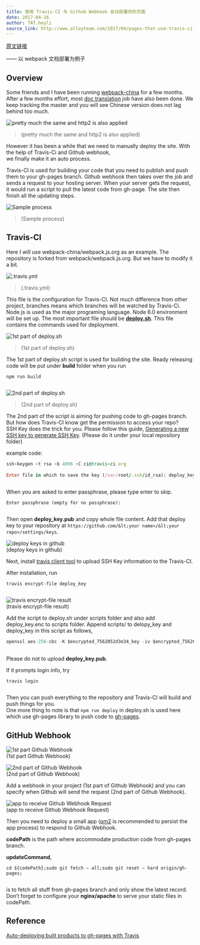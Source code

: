 ```yaml
---
title: 使用 Travis-CI 与 Github Webhook 自动部署你的页面
date: 2017-04-16
author: TAT.heyli
source_link: http://www.alloyteam.com/2017/04/pages-that-use-travis-ci-and-github-automatically-deploy-your-webhook/
---
```


<!-- {% raw %} - for jekyll -->

[原文链接](https://github.com/lcxfs1991/blog/issues/19)

—— 以 webpack 文档部署为例子

## Overview

Some friends and I have been running [webpack-china](https://github.com/webpack-china) for a few months.  
After a few months effort, most [doc translation](https://doc.webpack-china.org/) job have also been done. We keep tracking the master and you will see Chinese version does not lag behind too much.

![pretty much the same and http2 is also applied](https://cloud.githubusercontent.com/assets/3348398/25069674/c09d483e-22ba-11e7-846b-70e857f06a70.png)

> (pretty much the same and http2 is also applied)

However it has been a while that we need to manually deploy the site. With the help of Travis-Ci and Github webhook,  
we finally make it an auto process.

Travis-CI is used for building your code that you need to publish and push them to your gh-pages branch. Github webhook then takes over the job and sends a request to your hosting server. When your server gets the request, it would run a script to pull the latest code from gh-page. The site then finish all the updating steps.

![Sample process](https://cloud.githubusercontent.com/assets/3348398/25069680/de36c294-22ba-11e7-8b5f-ff6258a02f71.png)

> (Sample process)

## Travis-CI

Here I will use webpack-china/webpack.js.org as an example. The repository is forked from webpack/webpack.js.org. But we have to modify it a bit.

![.travis.yml](https://cloud.githubusercontent.com/assets/3348398/25069681/ec110848-22ba-11e7-93cf-cc64661c6f0d.png)

> (.travis.yml)

This file is the configuration for Travis-CI. Not much difference from other project, branches means which branches will be watched by Travis-Ci. Node.js is used as the major programing language. Node 6.0 environment will be set up. The most important file should be [**deploy.sh**](https://github.com/webpack-china/webpack.js.org/blob/cn/scripts/deploy.sh). This file contains the commands used for deployment.

![1st part of deploy.sh](https://cloud.githubusercontent.com/assets/3348398/25069684/f7cd484a-22ba-11e7-97c1-a2c7e4634f19.png)

> (1st part of deploy.sh)

The 1st part of deploy.sh script is used for building the site. Ready releasing code will be put under **build** folder when you run

    npm run build
     

![2nd part of deploy.sh](https://cloud.githubusercontent.com/assets/3348398/25069686/0a7dd43c-22bb-11e7-8842-72d5f308ee7c.png)

> (2nd part of deploy.sh)

The 2nd part of the script is aiming for pushing code to gh-pages branch. But how does Travis-CI know get the permission to access your repo?  
SSH Key does the trick for you. Please follow this guide, [Generating a new SSH key to generate SSH Key](https://help.github.com/articles/generating-a-new-ssh-key-and-adding-it-to-the-ssh-agent/#platform-mac). (Please do it under your local repository folder)

example code:

```ruby
ssh-keygen -t rsa -b 4096 -C ci@travis-ci.org
 
Enter file in which to save the key (/var/root/.ssh/id_rsa): deploy_key
 
```

When you are asked to enter passphrase, please type enter to skip.

    Enter passphrase (empty for no passphrase):
     

Then open **deploy_key.pub** and copy whole file content. Add that deploy key to your repository at `https://github.com/&lt;your name>/&lt;your repo>/settings/keys`.

![deploy keys in github](https://cloud.githubusercontent.com/assets/3348398/25069705/ba001bae-22bb-11e7-9a26-d120acc259ce.png)  
(deploy keys in github)

Next, install [travis client tool](https://github.com/travis-ci/travis.rb#installation) to upload SSH Key information to the Travis-CI.

After installation, run

    travis encrypt-file deploy_key
     

![travis encrypt-file result](https://cloud.githubusercontent.com/assets/3348398/25069712/e76167c4-22bb-11e7-939f-2897f97937ba.png)  
(travis encrypt-file result)

Add the script to deploy.sh under scripts folder and also add deploy_key.enc to scripts folder. Append scripts/ to delopy_key and deploy_key in this script as follows,

```javascript
openssl aes-256-cbc -K $encrypted_7562052d3e34_key -iv $encrypted_7562052d3e34_iv -in scripts/deploy_key.enc -out scripts/deploy_key -d
 
```

Please do not to upload **deploy_key.pub**.

If it prompts login info, try

    travis login
     

Then you can push everything to the repository and Travis-CI will build and push things for you.  
One more thing to note is that `npm run deploy` in deploy.sh is used here which use gh-pages library to push code to [gh-pages](https://www.npmjs.com/package/gh-pages).

## GitHub Webhook

![1st part Github Webhook](https://cloud.githubusercontent.com/assets/3348398/25069725/485518aa-22bc-11e7-8695-781140412f68.png)  
(1st part Github Webhook)

![2nd part of Github Webhook](https://cloud.githubusercontent.com/assets/3348398/25069730/4df543e8-22bc-11e7-9de5-fba7a2b9d509.png)  
(2nd part of Github Webhook)

Add a webhook in your project (1st part of Github Webhook) and you can specify when Github will send the request (2nd part of Github Webhook).

![app to receive Github Webhook Request](https://cloud.githubusercontent.com/assets/3348398/25069734/6e9617b2-22bc-11e7-8ad6-d4a3f707b8f3.png)  
(app to receive Github Webhook Request)

Then you need to deploy a small app ([pm2](https://www.npmjs.com/package/pm2) is recommended to persist the app process) to respond to Github Webhook.

**codePath** is the path where accommodate production code from gh-pages branch.

**updateCommand**,

    cd ${codePath};sudo git fetch — all;sudo git reset — hard origin/gh-pages;
     

is to fetch all stuff from gh-pages branch and only show the latest record.  
Don’t forget to configure your **nginx/apache** to serve your static files in codePath.

## Reference

[Auto-deploying built products to gh-pages with Travis](https://gist.github.com/domenic/ec8b0fc8ab45f39403dd)


<!-- {% endraw %} - for jekyll -->